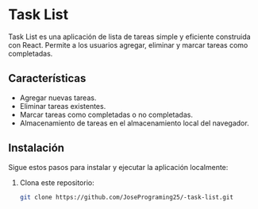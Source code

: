 # Task List

Task List es una aplicación de lista de tareas simple y eficiente construida con React. Permite a los usuarios agregar, eliminar y marcar tareas como completadas.

## Características

- Agregar nuevas tareas.
- Eliminar tareas existentes.
- Marcar tareas como completadas o no completadas.
- Almacenamiento de tareas en el almacenamiento local del navegador.

## Instalación

Sigue estos pasos para instalar y ejecutar la aplicación localmente:

1. Clona este repositorio:

   ```bash
   git clone https://github.com/JosePrograming25/-task-list.git
